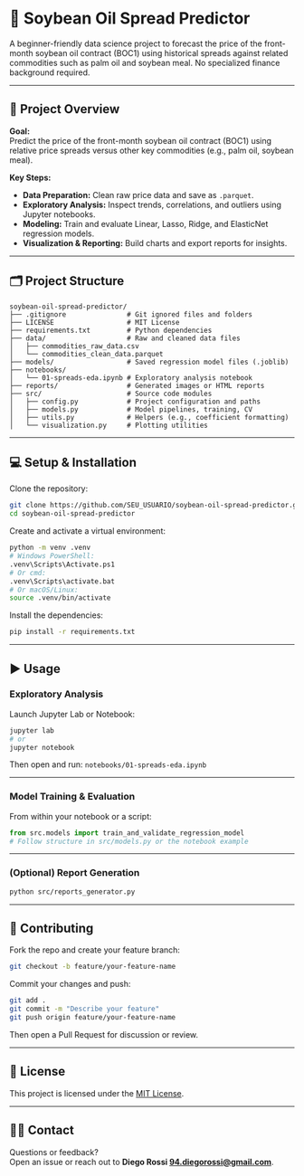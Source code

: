 # 🌱 Soybean Oil Spread Predictor

A beginner-friendly data science project to forecast the price of the front-month soybean oil contract (BOC1) using historical spreads against related commodities such as palm oil and soybean meal. No specialized finance background required.

---

## 🚀 Project Overview

**Goal:**  
Predict the price of the front-month soybean oil contract (BOC1) using relative price spreads versus other key commodities (e.g., palm oil, soybean meal).

**Key Steps:**
- **Data Preparation:** Clean raw price data and save as `.parquet`.
- **Exploratory Analysis:** Inspect trends, correlations, and outliers using Jupyter notebooks.
- **Modeling:** Train and evaluate Linear, Lasso, Ridge, and ElasticNet regression models.
- **Visualization & Reporting:** Build charts and export reports for insights.

---

## 🗂️ Project Structure

```
soybean-oil-spread-predictor/
├── .gitignore               # Git ignored files and folders
├── LICENSE                  # MIT License
├── requirements.txt         # Python dependencies
├── data/                    # Raw and cleaned data files
│   ├── commodities_raw_data.csv
│   └── commodities_clean_data.parquet
├── models/                  # Saved regression model files (.joblib)
├── notebooks/
│   └── 01-spreads-eda.ipynb # Exploratory analysis notebook
├── reports/                 # Generated images or HTML reports
├── src/                     # Source code modules
│   ├── config.py            # Project configuration and paths
│   ├── models.py            # Model pipelines, training, CV
│   ├── utils.py             # Helpers (e.g., coefficient formatting)
│   └── visualization.py     # Plotting utilities
```

---

## 💻 Setup & Installation

Clone the repository:

```bash
git clone https://github.com/SEU_USUARIO/soybean-oil-spread-predictor.git
cd soybean-oil-spread-predictor
```

Create and activate a virtual environment:

```bash
python -m venv .venv
# Windows PowerShell:
.venv\Scripts\Activate.ps1
# Or cmd:
.venv\Scripts\activate.bat
# Or macOS/Linux:
source .venv/bin/activate
```

Install the dependencies:

```bash
pip install -r requirements.txt
```

---

## ▶️ Usage

### Exploratory Analysis

Launch Jupyter Lab or Notebook:

```bash
jupyter lab
# or
jupyter notebook
```

Then open and run: `notebooks/01-spreads-eda.ipynb`

---

### Model Training & Evaluation

From within your notebook or a script:

```python
from src.models import train_and_validate_regression_model
# Follow structure in src/models.py or the notebook example
```

---

### (Optional) Report Generation

```bash
python src/reports_generator.py
```

---

## 🤝 Contributing

Fork the repo and create your feature branch:

```bash
git checkout -b feature/your-feature-name
```

Commit your changes and push:

```bash
git add .
git commit -m "Describe your feature"
git push origin feature/your-feature-name
```

Then open a Pull Request for discussion or review.

---

## 📄 License

This project is licensed under the [MIT License](LICENSE).

---

## 🙋‍♂️ Contact

Questions or feedback?  
Open an issue or reach out to **Diego Rossi 94.diegorossi@gmail.com**.